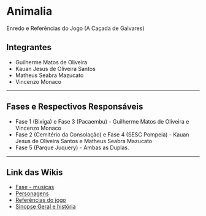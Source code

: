 # Animalia
Enredo e Referências do Jogo (A Caçada de Galvares)

## Integrantes 
- Guilherme Matos de Oliveira
- Kauan Jesus de Oliveira Santos
- Matheus Seabra Mazucato
- Vincenzo Monaco
*** 

## Fases e Respectivos Responsáveis
- Fase 1 (Bixiga) e Fase 3 (Pacaembu) - Guilherme Matos de Oliveira e Vincenzo Monaco
- Fase 2 (Cemitério da Consolação) e Fase 4 (SESC Pompeia) - Kauan Jesus de Oliveira Santos e Matheus Seabra Mazucato
- Fase 5 (Parque Juquery) - Ambas as Duplas.
***

## Link das Wikis 
-  [Fase - musícas](https://github.com/GuilhermeM777/Animalia/wiki/Fases%E2%80%90M%C3%BAsicas)
-  [Personagens](https://github.com/GuilhermeM777/Animalia/wiki/Personagens)
-  [Referências do jogo](https://github.com/GuilhermeM777/Animalia/wiki/Referencias%E2%80%90do%E2%80%90Jogo)
-  [Sinopse Geral e história](https://github.com/GuilhermeM777/Animalia/wiki/Sinopse-Geral-e-Historia)
